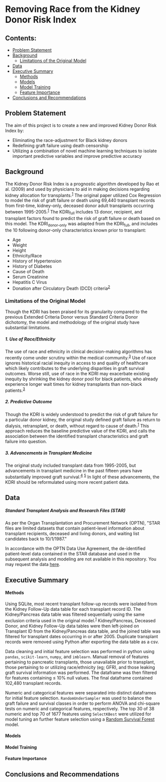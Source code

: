 # Removing Race from the Kidney Donor Risk Index

 ## Contents:

- [Problem Statement](#Problem-Statement)  
- [Background](#Background)
    - [Limitations of the Original Model](#Limitations-of-the-Original-Model)
- [Data](#Data)
- [Executive Summary](#Executive-Summary)
    - [Methods](#Methods)
    - [Models](#Model)
    - [Model Training](#Model-Training)
    - [Feature Importance](#Feature-Importance)
- [Conclusions and Recommendations](#Conclusions-and-Recommendations)



## Problem Statement

The aim of this project is to create a new and improved Kidney Donor Risk Index by:
 - Eliminating the race-adjustment for Black kidney donors
 - Redefining graft failure using death censorship
 - Utilizing a combination of novel machine learning techniques to isolate important predictive variables and improve predictive accuracy



## Background
The Kidney Donor Risk Index is a prognostic algorithm developed by Rao et al. (2009) and used by physicians to aid in making decisions regarding kidney allocation for transplants.<sup>[1](https://journals.lww.com/transplantjournal/Fulltext/2009/07270/A_Comprehensive_Risk_Quantification_Score_for.13.aspx)</sup> The original paper utilized Cox Regression to model the risk of graft failure or death using 69,440 transplant records from first-time, kidney-only, deceased donor adult transplants occurring between 1995-2005.<sup>[1](https://journals.lww.com/transplantjournal/Fulltext/2009/07270/A_Comprehensive_Risk_Quantification_Score_for.13.aspx)</sup> The KDRI<sub>full</sub> includes 13 donor, recipient, and transplant factors found to predict the risk of graft failure or death based on this model. The KDRI<sub>donor-only</sub> was adapted from the KDRI<sub>full</sub>, and includes the 10 following donor-only characteristics known prior to transplant:
- Age
- Weight
- Height
- Ethnicity/Race
- History of Hypertension
- History of Diabetes
- Cause of Death
- Serum Creatinine
- Hepatitis C Virus
- Donation after Circulatory Death (DCD) criteria<sup>[2](https://journals.lww.com/transplantjournal/Fulltext/2018/01000/Validation_of_the_Prognostic_Kidney_Donor_Risk.29.aspx)</sup>

### Limitations of the Original Model
Though the KDRI has been praised for its granularity compared to the previous Extended Criteria Donor versus Standard Criteria Donor dichotomy, the model and methodology of the original study have substantial limitations.


##### 1. Use of Race/Ethnicity
The use of race and ethnicity in clinical decision-making algorithms has recently come under scrutiny within the medical community.<sup>[3](https://www.nejm.org/doi/full/10.1056/NEJMms2004740)</sup> Use of race ignores historical racial inequity in access to and quality of healthcare which likely contributes to the underlying disparities in graft survival outcomes.
Worse still, use of race in the KDRI may exacerbate existing inequity by shrinking the kidney donor pool for black patients, who already experience longer wait times for kidney transplants than non-black patients.<sup>[3](https://www.nejm.org/doi/full/10.1056/NEJMms2004740)</sup>


##### 2. Predictive Outcome
Though the KDRI is widely understood to predict the risk of graft failure for a particular donor kidney, the original study defined graft failure as return to dialysis, retransplant, or death, without regard to cause of death.<sup>[1](https://journals.lww.com/transplantjournal/Fulltext/2009/07270/A_Comprehensive_Risk_Quantification_Score_for.13.aspx)</sup> This approach reduces the baseline predictive value of the KDRI, and calls the association between the identified transplant characteristics and graft failure into question.

##### 3. Advancements in Transplant Medicine
The original study included transplant data from 1995-2005, but advancements in transplant medicine in the past fifteen years have substantially improved graft survival.<sup>[4](https://journals.lww.com/transplantjournal/fulltext/2010/12270/Induction_Immunosuppression_Improves_Long_Term.43.aspx)</sup> <sup>[5](https://www.ncbi.nlm.nih.gov/pmc/articles/PMC5464785/)</sup> In light of these advancements, the KDRI should be reformulated using more recent patient data.


## Data
##### Standard Transplant Analysis and Research Files (STAR)
As per the Organ Transplantation and Procurement Network (OPTN), "STAR files are limited datasets that contain patient-level information about transplant recipients, deceased and living donors, and waiting list candidates back to 10/1/1987."

In accordance with the OPTN Data Use Agreement, the de-identified patient-level data contained in the STAR database and used in the subsequent analysis and modeling are not available in this repository. You may request the data [here](https://optn.transplant.hrsa.gov/data/request-data/data-request-instructions/).



## Executive Summary


#### Methods
Using SQLite, most recent transplant follow-up records were isolated from the Kidney Follow-Up data table for each transplant record ID. The Kidney/Pancreas data table was filtered sequentially using the same exclusion criteria used in the original model.<sup>[1](https://journals.lww.com/transplantjournal/Fulltext/2009/07270/A_Comprehensive_Risk_Quantification_Score_for.13.aspx)</sup> Kidney/Pancreas, Deceased Donor, and Kidney Follow-Up data tables were then left-joined on Transplant ID from the Kidney/Pancreas data table, and the joined table was filtered for transplant dates occurring in or after 2005. Duplicate transplant records were removed using Python after exporting the data table as a csv.

Data cleaning and initial feature selection was performed in python using `pandas`, `scikit-learn`, `numpy`, and `imblearn`. Manual removal of features pertaining to pancreatic transplants, those unavailable prior to transplant, those pertaining to or utilizing race/ethnicity (eg; GFR), and those leaking graft survival information was performed. The dataframe was then filtered for features containing ≤ 10% null values. The final dataframe contained 102,480 transplant records.

Numeric and categorical features were separated into distinct dataframes for initial feature selection. `RandomUnderSampler` was used to balance the graft failure and survival classes in order to perform ANOVA and chi-square tests on numeric and categorical features, respectively. The top 30 of 38 numeric and top 70 of 1677 features using `SelectKBest` were utilized for model tuning an further feature selection using a [Random Survival Forest](https://www.semanticscholar.org/paper/Random-survival-forests-Ishwaran-Kogalur/9ee2d6a8de063e2621eebc620b9d9d3d8a380374) model.


#### Models



#### Model Training


#### Feature Importance


## Conclusions and Recommendations
